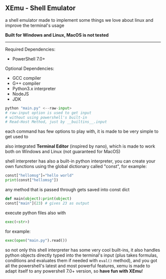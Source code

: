 ## XEmu - Shell Emulator

a shell emulator made to implement some things we love about linux and improve the terminal's usage

**Built for Windows and Linux, MacOS is not tested**

----------
Required Dependencies:
 - PowerShell 7.0+

Optional Dependencies:
 - GCC compiler
 - G++ compiler
 - Python3.x interpreter
 - NodeJS
 - JDK

```python
python "main.py" <--raw-input>
# raw-input option is used to get input 
# without using powershell's built-in 
# Read-Host Method, just by __builtins__.input
```

each command has few options to play with, it is made to be very simple to get used to

also integrated **Terminal Editor** (inspired by nano), which is made to work both on Windows and Linux (not guaranteed for MacOS)

shell interpreter has also a built-in python interpreter, you can create your own functions using the global dictionary called "const", for example:
```python
const["hellomsg"]="hello world"
print(const["hellomsg"])
```
any method that is passed through gets saved into const dict
```python
def main(object):print(object)
const["main"](23) # gives 23 as output
```
execute python files also with 
```python
exec(<str>)
```
for example:
```python
exec(open("main.py").read())
```

so not only this shell interpreter has some very cool built-ins, it also handles python objects directly typed into the terminal's input (plus takes formulas, conditions and evaluates them if needed with `eval()` method), and you got all the powershell's latest and most powerful features, xemu is made to adapt itself to any powershell 7.0+ version, so **have fun with XEmu**!